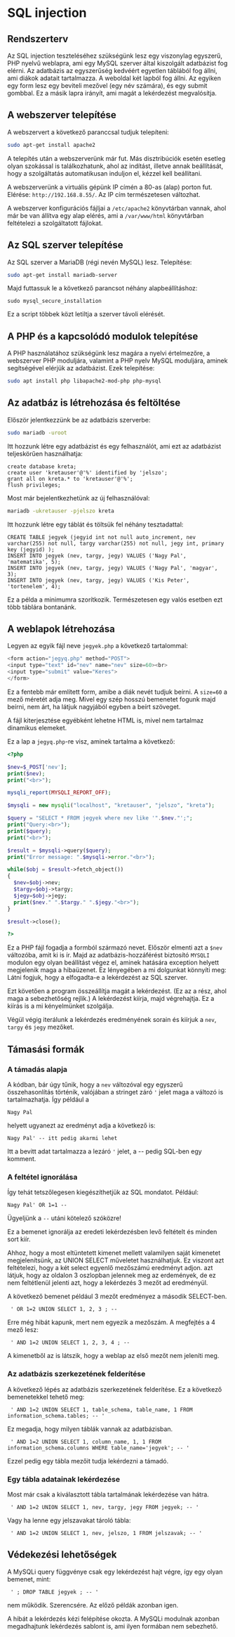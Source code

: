 # SQL injection

## Rendszerterv

Az SQL injection teszteléséhez szükségünk lesz egy viszonylag egyszerű,
PHP nyelvű weblapra, ami egy MySQL szerver által kiszolgált adatbázist fog
elérni. Az adatbázis az egyszerűség kedvéért egyetlen táblából fog állni,
ami diákok adatait tartalmazza. A weboldal két lapból fog állni. Az egyiken
egy form lesz egy beviteli mezővel (egy név számára), és egy submit gombbal.
Ez a másik lapra irányít, ami magát a lekérdezést megvalósítja.

## A webszerver telepítése

A webszervert a következő paranccsal tudjuk telepíteni:

```bash
sudo apt-get install apache2
```

A telepítés után a webszerverünk már fut. Más disztribúciók esetén
esetleg olyan szokással is találkozhatunk, ahol az indítást,
illetve annak beállítását, hogy a szolgáltatás automatikusan
induljon el, kézzel kell beállítani.

A webszerverünk a virtuális gépünk IP címén a 80-as (alap)
porton fut. Elérése: `http://192.168.8.55/`. Az IP cím természetesen
változhat.

A webszerver konfigurációs fájljai a `/etc/apache2` könyvtárban vannak,
ahol már be van állítva egy alap elérés, ami a `/var/www/html`
könyvtárban feltételezi a szolgáltatott fájlokat.

## Az SQL szerver telepítése

Az SQL szerver a MariaDB (régi nevén MySQL) lesz. Telepítése:

```bash
sudo apt-get install mariadb-server
```

Majd futtassuk le a következő parancsot néhány alapbeállításhoz:

```
sudo mysql_secure_installation
```

Ez a script többek közt letiltja a szerver távoli elérését.

## A PHP és a kapcsolódó modulok telepítése

A PHP használatához szükségünk lesz magára a nyelvi értelmezőre,
a webszerver PHP moduljára, valamint a PHP nyelv MySQL moduljára,
aminek segítségével elérjük az adatbázist. Ezek telepítése:

```bash
sudo apt install php libapache2-mod-php php-mysql
```

## Az adatbáz is létrehozása és feltöltése

Először jelentkezzünk be az adatbázis szerverbe:

```bash
sudo mariadb -uroot
```

Itt hozzunk létre egy adatbázist és egy felhasználót, ami ezt
az adatbázist teljeskörűen használhatja:

```
create database kreta;
create user 'kretauser'@'%' identified by 'jelszo';
grant all on kreta.* to 'kretauser'@'%';
flush privileges;
```

Most már bejelentkezhetünk az új felhasználóval:

```bash
mariadb -ukretauser -pjelszo kreta
```

Itt hozzunk létre egy táblát és töltsük fel néhány tesztadattal:

```
CREATE TABLE jegyek (jegyid int not null auto_increment, nev varchar(255) not null, targy varchar(255) not null, jegy int, primary key (jegyid) );
INSERT INTO jegyek (nev, targy, jegy) VALUES ('Nagy Pal', 'matematika', 5);
INSERT INTO jegyek (nev, targy, jegy) VALUES ('Nagy Pal', 'magyar', 3);
INSERT INTO jegyek (nev, targy, jegy) VALUES ('Kis Peter', 'tortenelem', 4);
```

Ez a példa a minimumra szorítkozik. Természetesen egy valós esetben ezt több táblára bontanánk.

## A weblapok létrehozása

Legyen az egyik fájl neve `jegyek.php` a következő tartalommal:

```php
<form action="jegyq.php" method="POST">
<input type="text" id="nev" name="nev" size=60><br>
<input type="submit" value="Keres">
</form>
```

Ez a fentebb már említett form, amibe a diák nevét tudjuk beírni.
A `size=60` a mező méretét adja meg. Mivel egy szép hosszú bemenetet fogunk
majd beírni, nem árt, ha látjuk nagyjából egyben a beírt szöveget.

A fájl kiterjesztése egyébként lehetne HTML is, mivel nem tartalmaz dinamikus
elemeket.

Ez a lap a `jegyq.php`-re visz, aminek tartalma a következő:

```php
<?php

$nev=$_POST['nev'];
print($nev);
print("<br>");

mysqli_report(MYSQLI_REPORT_OFF);

$mysqli = new mysqli("localhost", "kretauser", "jelszo", "kreta");

$query = "SELECT * FROM jegyek where nev like '".$nev."';";
print("Query:<br>");
print($query);
print("<br>");

$result = $mysqli->query($query);
print("Error message: ".$mysqli->error."<br>");

while($obj = $result->fetch_object())
{
  $nev=$obj->nev;
  $targy=$obj->targy;
  $jegy=$obj->jegy;
  print($nev." ".$targy." ".$jegy."<br>");
}

$result->close();

?>

```

Ez a PHP fájl fogadja a formból származó nevet. Először elmenti azt
a `$nev` változóba, amit ki is ír. Majd az adatbázis-hozzáférést biztosító
`MYSQLI` modulon egy olyan beállítást végez el, aminek hatására exception
helyett megjelenik maga a hibaüzenet. Ez lényegében a mi dolgunkat
könnyíti meg: Látni fogjuk, hogy a elfogadta-e a lekérdezést az
SQL szerver.

Ezt követően a program összeállítja magát a lekérdezést. (Ez az a rész, ahol
maga a sebezhetőség rejlik.) A lekérdezést kiírja, majd végrehajtja. Ez
a kiírás is a mi kényelmünket szolgálja.

Végül végig iterálunk a lekérdezés eredményének sorain és kiírjuk a
`nev`, `targy` és `jegy` mezőket.

## Támasási formák

### A támadás alapja

A kódban, bár úgy tűnik, hogy a `nev` változóval egy egyszerű összehasonlítás történik,
valójában a stringet záró `'` jelet maga a változó is tartalmazhatja. Így például a

```
Nagy Pal
```

helyett ugyanezt az eredményt adja a következő is:

```
Nagy Pal' -- itt pedig akarmi lehet
```

Itt a bevitt adat tartalmazza a lezáró `'` jelet, a -- pedig SQL-ben egy komment.

### A feltétel ignorálása

Így tehát tetszőlegesen kiegészíthetjük az SQL mondatot. Például:

```
Nagy Pal' OR 1=1 -- 
```

Ügyeljünk a `--` utáni kötelező szóközre!

Ez a bemenet ignorálja az eredeti lekérdezésben levő feltételt és minden sort kiír.

Ahhoz, hogy a most eltüntetett kimenet mellett
valamilyen saját kimenetet megjelenítsünk, az
UNION SELECT műveletet használhatjuk. Ez viszont
azt feltételezi, hogy a két select egyenlő
mezőszámú eredményt adjon. azt látjuk, hogy
az oldalon 3 oszlopban jelennek meg az
erdemények, de ez nem feltétlenül jelenti azt,
hogy a lekérdezés 3 mezőt ad eredményül.

A következő bemenet például 3 mezőt eredményez
a második SELECT-ben.

```
 ' OR 1=2 UNION SELECT 1, 2, 3 ; -- 
```

Erre még hibát kapunk, mert nem egyezik a mezőszám.
A megfejtés a 4 mező lesz:

```
 ' AND 1=2 UNION SELECT 1, 2, 3, 4 ; -- 
```

A kimenetből az is látszik, hogy a weblap az
első mezőt nem jeleníti meg.

### Az adatbázis szerkezetének felderítése

A következő lépés az adatbázis szerkezetének
felderítése. Ez a következő bemenetekkel
tehető meg:

```
 ' AND 1=2 UNION SELECT 1, table_schema, table_name, 1 FROM information_schema.tables; -- '
```

Ez megadja, hogy milyen táblák vannak az
adatbázisban.

```
 ' AND 1=2 UNION SELECT 1, column_name, 1, 1 FROM information_schema.columns WHERE table_name='jegyek'; -- '
```

Ezzel pedig egy tábla mezőit tudja lekérdezni a támadó.

### Egy tábla adatainak lekérdezése

Most már csak a kiválasztott tábla tartalmának
lekérdezése van hátra.

```
 ' AND 1=2 UNION SELECT 1, nev, targy, jegy FROM jegyek; -- '
```

Vagy ha lenne egy jelszavakat tároló tábla:

```
 ' AND 1=2 UNION SELECT 1, nev, jelszo, 1 FROM jelszavak; -- '
```

## Védekezési lehetőségek

A MySQLi query függvénye csak egy lekérdezést
hajt végre, így egy olyan bemenet, mint:

```
 ' ; DROP TABLE jegyek ; -- '
```

nem működik. Szerencsére. Az előző példák azonban
igen.

A hibát a lekérdezés kézi felépítése okozta.
A MySQLi modulnak azonban megadhajtunk lekérdezés sablont is, ami ilyen formában nem sebezhető.

